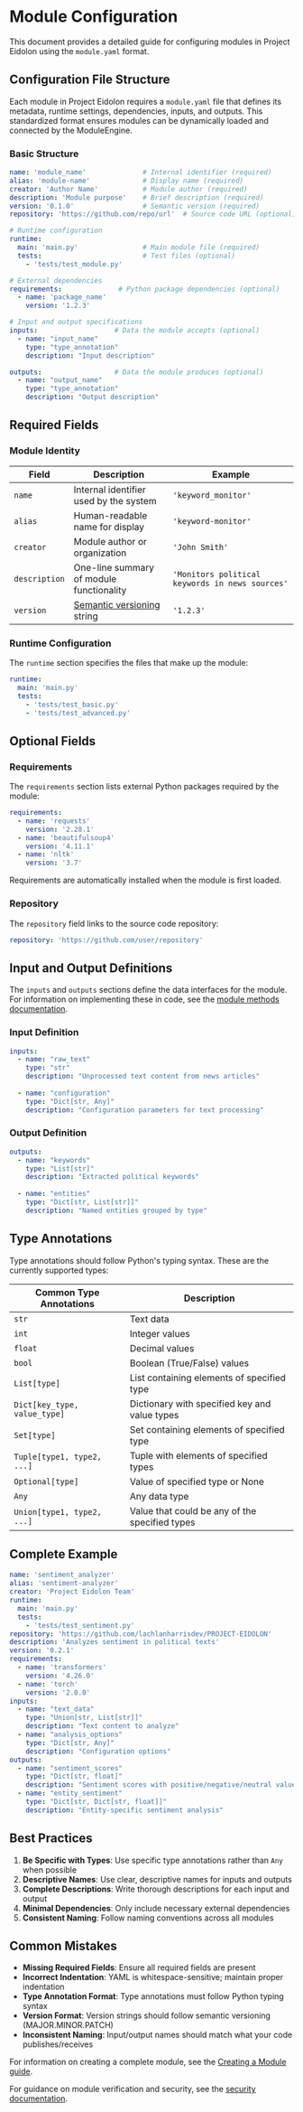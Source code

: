 # Module Configuration

This document provides a detailed guide for configuring modules in Project Eidolon using the `module.yaml` format.

## Configuration File Structure

Each module in Project Eidolon requires a `module.yaml` file that defines its metadata, runtime settings, dependencies, inputs, and outputs. This standardized format ensures modules can be dynamically loaded and connected by the ModuleEngine.

### Basic Structure

```yaml
name: 'module_name'              # Internal identifier (required)
alias: 'module-name'             # Display name (required)
creator: 'Author Name'           # Module author (required)
description: 'Module purpose'    # Brief description (required)
version: '0.1.0'                 # Semantic version (required)
repository: 'https://github.com/repo/url'  # Source code URL (optional)

# Runtime configuration
runtime:
  main: 'main.py'                # Main module file (required)
  tests:                         # Test files (optional)
    - 'tests/test_module.py'

# External dependencies
requirements:              # Python package dependencies (optional)
  - name: 'package_name'
    version: '1.2.3'

# Input and output specifications
inputs:                   # Data the module accepts (optional)
  - name: "input_name"
    type: "type_annotation"
    description: "Input description"

outputs:                  # Data the module produces (optional)
  - name: "output_name" 
    type: "type_annotation"
    description: "Output description"
```

## Required Fields

### Module Identity

| Field | Description | Example |
|-------|-------------|---------|
| `name` | Internal identifier used by the system | `'keyword_monitor'` |
| `alias` | Human-readable name for display | `'keyword-monitor'` |
| `creator` | Module author or organization | `'John Smith'` |
| `description` | One-line summary of module functionality | `'Monitors political keywords in news sources'` |
| `version` | [Semantic versioning](https://semver.org/) string | `'1.2.3'` |

### Runtime Configuration

The `runtime` section specifies the files that make up the module:

```yaml
runtime:
  main: 'main.py'
  tests:
    - 'tests/test_basic.py'
    - 'tests/test_advanced.py'
```

## Optional Fields

### Requirements

The `requirements` section lists external Python packages required by the module:

```yaml
requirements:
  - name: 'requests'
    version: '2.28.1'
  - name: 'beautifulsoup4'  
    version: '4.11.1'
  - name: 'nltk'
    version: '3.7'
```

Requirements are automatically installed when the module is first loaded.

### Repository

The `repository` field links to the source code repository:

```yaml
repository: 'https://github.com/user/repository'
```

## Input and Output Definitions

The `inputs` and `outputs` sections define the data interfaces for the module. For information on implementing these in code, see the [module methods documentation](methods.md).

### Input Definition

```yaml
inputs:
  - name: "raw_text"
    type: "str"
    description: "Unprocessed text content from news articles"
  
  - name: "configuration"
    type: "Dict[str, Any]"
    description: "Configuration parameters for text processing"
```

### Output Definition

```yaml
outputs:
  - name: "keywords"
    type: "List[str]"
    description: "Extracted political keywords"
  
  - name: "entities"
    type: "Dict[str, List[str]]"
    description: "Named entities grouped by type"
```

## Type Annotations

Type annotations should follow Python's typing syntax. These are the currently supported types:

| Common Type Annotations | Description | 
|------------------------|-------------|
| `str` | Text data |
| `int` | Integer values |
| `float` | Decimal values |
| `bool` | Boolean (True/False) values |
| `List[type]` | List containing elements of specified type |
| `Dict[key_type, value_type]` | Dictionary with specified key and value types |
| `Set[type]` | Set containing elements of specified type |
| `Tuple[type1, type2, ...]` | Tuple with elements of specified types |
| `Optional[type]` | Value of specified type or None |
| `Any` | Any data type |
| `Union[type1, type2, ...]` | Value that could be any of the specified types |

## Complete Example

```yaml
name: 'sentiment_analyzer'
alias: 'sentiment-analyzer'
creator: 'Project Eidolon Team'
runtime:
  main: 'main.py'
  tests:
    - 'tests/test_sentiment.py'
repository: 'https://github.com/lachlanharrisdev/PROJECT-EIDOLON'
description: 'Analyzes sentiment in political texts'
version: '0.2.1'
requirements:
  - name: 'transformers'
    version: '4.26.0'
  - name: 'torch'
    version: '2.0.0'
inputs:
  - name: "text_data"
    type: "Union[str, List[str]]"
    description: "Text content to analyze"
  - name: "analysis_options"
    type: "Dict[str, Any]"
    description: "Configuration options"
outputs:
  - name: "sentiment_scores"
    type: "Dict[str, float]"
    description: "Sentiment scores with positive/negative/neutral values"
  - name: "entity_sentiment"
    type: "Dict[str, Dict[str, float]]"
    description: "Entity-specific sentiment analysis"
```

## Best Practices

1. **Be Specific with Types**: Use specific type annotations rather than `Any` when possible
2. **Descriptive Names**: Use clear, descriptive names for inputs and outputs
3. **Complete Descriptions**: Write thorough descriptions for each input and output
4. **Minimal Dependencies**: Only include necessary external dependencies
5. **Consistent Naming**: Follow naming conventions across all modules

## Common Mistakes

- **Missing Required Fields**: Ensure all required fields are present
- **Incorrect Indentation**: YAML is whitespace-sensitive; maintain proper indentation
- **Type Annotation Format**: Type annotations must follow Python typing syntax
- **Version Format**: Version strings should follow semantic versioning (MAJOR.MINOR.PATCH)
- **Inconsistent Naming**: Input/output names should match what your code publishes/receives

For information on creating a complete module, see the [Creating a Module guide](2-creating-a-module.md).

For guidance on module verification and security, see the [security documentation](../security/module.md).